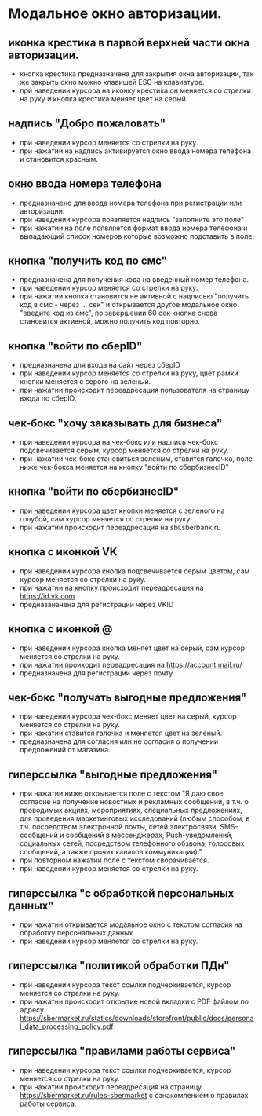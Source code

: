 # Модальное окно авторизации.
## иконка крестика в парвой верхней части окна авторизации. 
- кнопка крестика предназначена для закрытия окна авторизации, так же закрыть окно можно клавишей ESC на клавиатуре.
- при наведении курсора на иконку крестика он меняется со стрелки на руку и кнопка крестика меняет цвет на серый.

## надпись "Добро пожаловать"
- при наведении курсор меняется со стрелки на руку.
- при нажатии на надпись активируется окно ввода номера телефона и становится красным.

## окно ввода номера телефона
- предназначено для ввода номера телефона при регистрации или авторизации.
- при наведении курсора появляется надпись "заполните это поле"
- при нажатии на поле появляется формат ввода номера телефона и выпадающий список номеров которые возможно подставить в поле.

## кнопка "получить код по смс"
- предназначена для получения кода на введенный номер телефона.
- при наведении курсор меняется со стрелки на руку.
- при нажатии кнопка становится не активной с надписью "получить код в смс - через ... сек" и открывается другое модальное окно "введите код из смс", по завершении 60 сек кнопка снова становится активной, можно получить код повторно.

## кнопка "войти по сберID"
- предназначена для входа на сайт через сберID
- при наведении курсор меняется со стрелки на руку, цвет рамки кнопки меняется с серого на зеленый.
- при нажатии происходит переадресация пользователя на страницу входа по сберID.

## чек-бокс "хочу заказывать для бизнеса"
- при наведении курсора на чек-бокс или надпись чек-бокс подсвечивается серым, курсор меняется со стрелки на руку.
- при нажатии чек-бокс становиться зеленым, ставится галочка, поле ниже чек-бокса меняется на кнопку "войти по сбербизнесID"

## кнопка "войти по сбербизнесID"
- при наведении курсора цвет кнопки меняется с зеленого на голубой, сам курсор меняется со стрелки на руку.
- при нажатии происходит переадресация на sbi.sberbank.ru

## кнопка с иконкой VK
- при наведении курсора кнопка подсвечивается серым цветом, сам курсор меняется со стрелки на руку.
- при нажатии на кнопку происходит переадресация на https://id.vk.com
- предназаначена для регистрации через VKID

## кнопка с иконкой @
- при наведении курсора кнопка меняет цвет на серый, сам курсор меняется со стрелки на руку.
- при нажатии проиходит переадресация на https://account.mail.ru/
- предназначена для регистрации через почту.

## чек-бокс "получать выгодные предложения"
- при наведении курсора чек-бокс меняет цвет на серый, курсор меняется со стрелки на руку.
- при нажатии ставится галочка и меняется цвет на зеленый.
- предназначена для согласия или не согласия о получении предложений от магазина.

## гиперссылка "выгодные предложения"
- при нажатии ниже открывается поле с текстом "Я даю свое согласие на получение новостных и рекламных сообщений, в т.ч. о проводимых акциях, мероприятиях, специальных предложениях, для проведения маркетинговых исследований (любым способом, в т.ч. посредством электронной почты, сетей электросвязи, SMS-сообщений и сообщений в мессенджерах, Push-уведомлений, социальных сетей, посредством телефонного обзвона, голосовых сообщений, а также прочих каналов коммуникации)."
- при повторном нажатии поле с текстом сворачивается.
- при наведении курсор меняется со стрелки на руку.

## гиперссылка "с обработкой персональных данных"
- при нажатии открывается модальное окно с текстом согласия на обработку персональных данных
- при наведении курсор меняется со стрелки на руку.

## гиперссылка "политикой обработки ПДн"
- при наведении курсора текст ссылки подчеркивается, курсор меняется со стрелки на руку.
- при нажатии происходит открытие новой вкладки с PDF файлом по адресу https://sbermarket.ru/statics/downloads/storefront/public/docs/personal_data_processing_policy.pdf

## гиперссылка "правилами работы сервиса"
- при наведении курсора текст ссылки подчеркивается, курсор меняется со стрелки на руку.
- при нажатии происходит переадресация на страницу https://sbermarket.ru/rules-sbermarket с ознакомлением о правилах работы сервиса.
